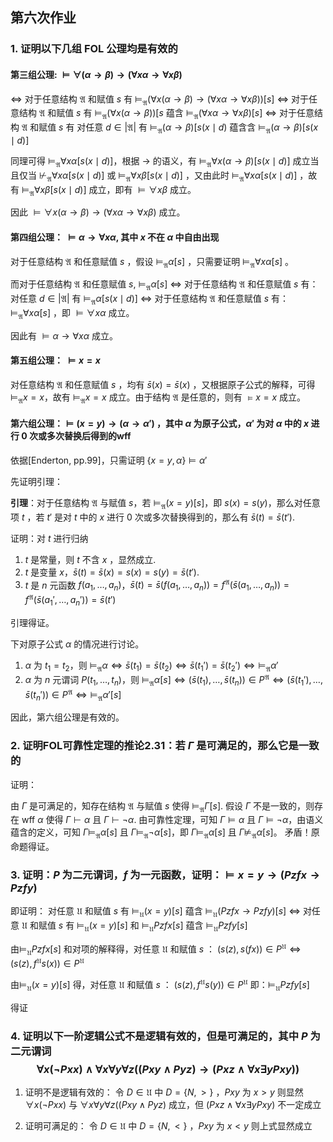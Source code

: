 ## 第六次作业
### 1. 证明以下几组 FOL 公理均是有效的

#### 第三组公理: $\vDash \forall(\alpha \rightarrow \beta) \rightarrow(\forall x \alpha \rightarrow \forall x \beta)$

$\Leftrightarrow$ 对于任意结构 $\mathfrak{A}$ 和赋值 $s$ 有 $\vDash_{\mathfrak{A}}(\forall x(\alpha \rightarrow \beta) \rightarrow(\forall x \alpha \rightarrow \forall x \beta))[s]$
$\Leftrightarrow$ 对于任意结构 $\mathfrak{A}$ 和赋值 $s$ 有 $\vDash_{\mathfrak{A}}(\forall x(\alpha \rightarrow \beta))\left[s\right.$ 蕴含 $\vDash_{\mathfrak{A}}(\forall x \alpha \rightarrow \forall x \beta)[s]$
$\Leftrightarrow$ 对于任意结构 $\mathfrak{A}$ 和赋值 $s$ 有 对任意 $d \in|\mathfrak{A}|$ 有 $\vDash_{\mathfrak{A  }}(\alpha \rightarrow \beta)\left[s(x \mid d)\right.$ 蕴含含 $\vDash_{\mathfrak{A  }}(\alpha \rightarrow \beta)[s(x \mid d)]$

同理可得 $\vDash_{\mathfrak{A}} \forall x \alpha[s(x \mid d)]$，根据 $\rightarrow$ 的语义，有 $\vDash_{\mathfrak{A}} \forall x(\alpha \rightarrow \beta)[s(x \mid d)]$ 成立当且仅当 $\nvdash_{\mathfrak{A}} \forall x \alpha[s(x \mid d)]$ 或 $\vDash_{\mathfrak{A}} \forall x \beta[s(x \mid d)]$ ，又由此时 $\vDash_{\mathfrak{A}} \forall x \alpha[s(x \mid d)]$ ，故有 $\vDash_{\mathfrak{A}} \forall x \beta[s(x \mid d)]$ 成立，即有 $\vDash \forall x \beta$ 成立。

因此 $\vDash \forall x(\alpha \rightarrow \beta) \rightarrow(\forall x \alpha \rightarrow \forall x \beta)$ 成立。

#### 第四组公理： $\vDash \alpha \rightarrow \forall x \alpha$, 其中 $x$ 不在 $\alpha$ 中自由出现

对于任意结构 $\mathfrak{A}$ 和任意赋值 $s$ ，假设 $\vDash_{\mathfrak{A}} \alpha[s]$ ，只需要证明 $\vDash_{\mathfrak{A}} \forall x \alpha[s]$ 。

而对于任意结构 $\mathfrak{A}$ 和任意赋值 $s ,~\vDash_{\mathfrak{A}} \alpha[s]$
$\Leftrightarrow$ 对于任意结构 $\mathfrak{A}$ 和任意赋值 $s$ 有：对任意 $d \in|\mathfrak{A}|$ 有 $\vDash_{\mathfrak{A}} \alpha[s(x \mid d)]$
$\Leftrightarrow$ 对于任意结构 $\mathfrak{A}$ 和任意赋值 $s$ 有： $\vDash_{\mathfrak{A}} \forall x \alpha[s]$ ，即 $\vDash \forall x \alpha$ 成立。

因此有 $\vDash \alpha \rightarrow \forall x \alpha$ 成立。


#### 第五组公理： $\vDash x=x$

对任意结构 $\mathfrak{A}$ 和任意赋值 $s$ ，均有 $\bar{s}(x)=\bar{s}(x)$ ，又根据原子公式的解释，可得 $\vDash_{\mathfrak{A}} x=x$，故有 $\vDash_{\mathfrak{A}} x=x$ 成立。由于结构 $\mathfrak{A}$ 是任意的，则有 $\vDash x=x$ 成立。

#### 第六组公理：$\models (x=y) \rightarrow (\alpha \rightarrow \alpha')$ ，其中 $\alpha$ 为原子公式，$\alpha'$ 为对 $\alpha$ 中的 $x$ 进行 $0$ 次或多次替换后得到的wff

依据[Enderton, pp.99]，只需证明 $\{x=y, \alpha\} \models \alpha'$

先证明引理：

**引理**：对于任意结构 $\mathfrak{A}$ 与赋值 $s$，若 $\models_{\mathfrak{A}} (x=y)[s]$，即 $s(x) = s(y)$，那么对任意项 $t$ ，若 $t'$ 是对 $t$ 中的 $x$ 进行 $0$ 次或多次替换得到的，那么有 $\bar{s}(t) = \bar{s}(t')$.

证明：对 $t$ 进行归纳

1. $t$ 是常量，则 $t$ 不含 $x$ ，显然成立.
2. $t$ 是变量 $x$，$\bar{s}(t)=\bar{s}(x)=s(x)=s(y)=\bar{s}(t')$.
3. $t$ 是 $n$ 元函数 $f(a_1, \dots, a_n)$，$\bar{s}(t)=\bar{s}(f(a_1,\dots,a_n))=f^{\mathfrak{A}}(\bar{s}(a_1,\dots, a_n))=f^{\mathfrak{A}}(\bar{s}(a_1',\dots, a_n'))= \bar{s}(t')$

引理得证。

下对原子公式 $\alpha$ 的情况进行讨论。

1. $\alpha$ 为 $t_1=t_2$，则 $\models_{\mathfrak{A}}\alpha \Leftrightarrow \bar{s}(t_1)=\bar{s}(t_2) \Leftrightarrow \bar{s}(t_1')=\bar{s}(t_2') \Leftrightarrow \models_{\mathfrak{A}} \alpha'$
2. $\alpha$ 为 $n$ 元谓词 $P(t_1, \dots, t_n)$，则 $\models_{\mathfrak{A}}\alpha[s] \Leftrightarrow (\bar{s}(t_1), \dots,\bar{s}(t_n)) \in P^{\mathfrak{A}} \Leftrightarrow (\bar{s}(t_1'), \dots, \bar{s}(t_n'))\in P^{\mathfrak{A}} \Leftrightarrow \models_{\mathfrak{A}} \alpha'[s]$

因此，第六组公理是有效的。

### 2. 证明FOL可靠性定理的推论2.31：若 $\Gamma$ 是可满足的，那么它是一致的

证明：

由 $\Gamma$ 是可满足的，知存在结构 $\mathfrak{A}$ 与赋值 $s$ 使得 $\models_{\mathfrak{A}}\Gamma[s]$. 假设 $\Gamma$ 不是一致的，则存在 wff $\alpha$ 使得 $\Gamma \vdash \alpha$ 且 $\Gamma \vdash \neg\alpha$. 由可靠性定理，可知 $\Gamma \models \alpha$ 且 $\Gamma \models \neg\alpha$，由语义蕴含的定义，可知 $\Gamma \models_{\mathfrak{A}} \alpha[s]$ 且 $\Gamma \models_{\mathfrak{A}} \neg\alpha[s]$，即 $\Gamma \models_{\mathfrak{A}} \alpha[s]$ 且 $\Gamma \not\models_{\mathfrak{A}}\alpha[s]$。 矛盾！原命题得证。

### 3. 证明：$P$ 为二元谓词，$f$ 为一元函数，证明：$\vDash x=y \rightarrow (Pzfx \rightarrow Pzfy)$

即证明：
对任意 $\mathfrak{U}$ 和赋值 $s$ 有 $\vDash_\mathfrak{U} (x=y)[s]$ 蕴含 $\vDash_\mathfrak{U} (Pzfx \rightarrow Pzfy)[s]$ 
$\Leftrightarrow$ 对任意 $\mathfrak{U}$ 和赋值 $s$ 有 $\vDash_\mathfrak{U} (x=y)[s]$ 和 $\vDash_\mathfrak{U} Pzfx[s]$ 蕴含 $\vDash_\mathfrak{U} Pzfy[s]$ 

由$\vDash_\mathfrak{U} Pzfx[s]$ 和对项的解释得，对任意 $\mathfrak{U}$ 和赋值 $s$ ：
 $(s(z),s(fx)) \in P^{\mathfrak{U}} \Leftrightarrow (s(z),f^{\mathfrak{U}}s(x)) \in P^{\mathfrak{U}}$

由$\vDash_\mathfrak{U} (x=y)[s]$ 得，对任意 $\mathfrak{U}$ 和赋值 $s$ ：
$(s(z),f^{\mathfrak{U}}s(y)) \in P^{\mathfrak{U}}$
即：$\vDash_\mathfrak{U} Pzfy[s]$ 

得证
  
### 4. 证明以下一阶逻辑公式不是逻辑有效的，但是可满足的，其中 $P$ 为二元谓词 $$\forall x(\neg Pxx)\wedge\forall x\forall y\forall z((Pxy\wedge Pyz)\rightarrow(Pxz\wedge\forall x \exists yPxy))$$
1. 证明不是逻辑有效的：
   令 $D \in \mathfrak{U}$ 中 $D = \{N,> \}$ ，$Pxy$ 为 $x > y$
   则显然$\forall x(\neg Pxx)$ 与 $\forall x\forall y\forall z((Pxy\wedge Pyz)$ 成立，但 $(Pxz\wedge\forall x \exists yPxy)$ 不一定成立

2. 证明可满足的：
   令 $D \in \mathfrak{U}$ 中 $D = \{N,< \}$ ，$Pxy$ 为 $x < y$
   则上式显然成立




